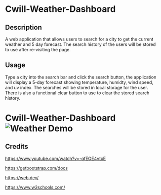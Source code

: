 # Cwill-Weather-Dashboard

## Description
A web application that allows users to search for a city to get the current weather and 5 day forecast. The search history of the users will be stored to use after re-visiting the page.

## Usage
Type a city into the search bar and click the search button, the application will display a 5-day forecast showing temperature, humidty, wind speed, and uv index.
The searches will be stored in local storage for the user. There is also a functional clear button to use to clear the stored search history.

# Cwill-Weather-Dashboard![Weather Demo](https://github.com/Cwill290/Cwill-Weather-Dashboard/assets/130315092/9beed202-4735-4f09-90f4-7906232a52a3)

## Credits

https://www.youtube.com/watch?v=-qfEOE4vtxE

https://getbootstrap.com/docs

https://web.dev/

https://www.w3schools.com/
